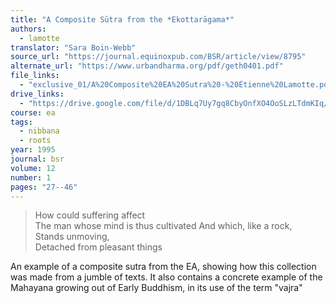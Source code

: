```yaml
---
title: "A Composite Sūtra from the *Ekottarāgama*"
authors:
  - lamotte
translator: "Sara Boin-Webb"
source_url: "https://journal.equinoxpub.com/BSR/article/view/8795"
alternate_url: "https://www.urbandharma.org/pdf/geth0401.pdf"
file_links:
  - "exclusive_01/A%20Composite%20EA%20Sutra%20-%20Étienne%20Lamotte.pdf"
drive_links:
  - "https://drive.google.com/file/d/1DBLq7Uy7gq8CbyOnfXO4OoSLzLTdmKIq/view?usp=drivesdk"
course: ea
tags:
  - nibbana
  - roots
year: 1995
journal: bsr
volume: 12
number: 1
pages: "27--46"
---
```


> How could suffering affect  
The man whose mind is thus cultivated  And which, like a rock,  
Stands unmoving,  
Detached from pleasant things

An example of a composite sutra from the EA, showing how this collection was made from a jumble of texts. It also contains a concrete example of the Mahayana growing out of Early Buddhism, in its use of the term "vajra"


